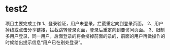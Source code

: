 # test2
项目主要完成工作
 1、登录验证，用户未登录，拦截重定向到登录页面。
 2、用户掉线或点击分享链接，拦截跳转登录页面，登录后重定向到要访问页面。
 3、限制多用户登录，同一用户，后面登录的将会挤掉前面的录的，前面的用户再做操作的时候给出提示信息“用户已在别处登录”。